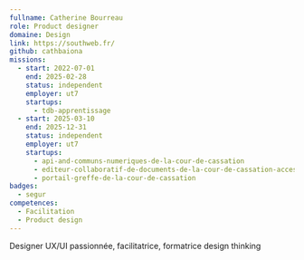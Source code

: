 ```yaml
---
fullname: Catherine Bourreau
role: Product designer
domaine: Design
link: https://southweb.fr/
github: cathbaiona
missions:
  - start: 2022-07-01
    end: 2025-02-28
    status: independent
    employer: ut7
    startups:
      - tdb-apprentissage
  - start: 2025-03-10
    end: 2025-12-31
    status: independent
    employer: ut7
    startups:
      - api-and-communs-numeriques-de-la-cour-de-cassation
      - editeur-collaboratif-de-documents-de-la-cour-de-cassation-accessible-en-ligne-hors-ligne
      - portail-greffe-de-la-cour-de-cassation
badges:
  - segur
competences:
  - Facilitation
  - Product design
---
```

Designer UX/UI passionnée, facilitatrice, formatrice design thinking